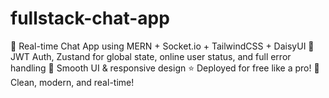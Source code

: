 # fullstack-chat-app
🌟 Real-time Chat App using MERN + Socket.io + TailwindCSS + DaisyUI 🚀 JWT Auth, Zustand for global state, online user status, and full error handling 🐞 Smooth UI &amp; responsive design ⭐ Deployed for free like a pro! 👾 Clean, modern, and real-time!
